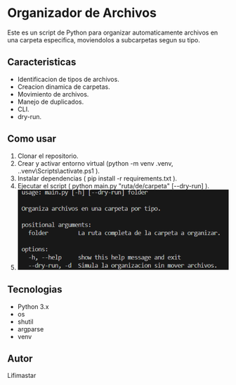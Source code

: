 # Organizador de Archivos

Este es un script de Python para organizar automaticamente archivos en una carpeta especifica, moviendolos a subcarpetas segun su tipo.

## Caracteristicas
- Identificacion de tipos de archivos.
- Creacion dinamica de carpetas.
- Movimiento de archivos.
- Manejo de duplicados.
- CLI.
- dry-run.

## Como usar
1. Clonar el repositorio.
2. Crear y activar entorno virtual (python -m venv .venv, .\.venv\Scripts\activate.ps1 ).
3. Instalar dependencias ( pip install -r requirements.txt ).
4. Ejecutar el script ( python main.py "ruta/de/carpeta" [--dry-run] ).
5. ![Ejemplo](assets/image.png)

## Tecnologias
- Python 3.x
- os
- shutil
- argparse
- venv

## Autor
Lifimastar

